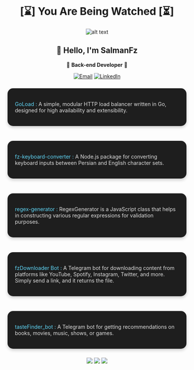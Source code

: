 <div align="center">

# [⌛️] You Are Being Watched [⏳]

![alt text](https://github.com/SlmnFz/SlmnFz/blob/main/3x23.gif)

## 👋 Hello, I'm SalmanFz

🚀 **Back-end Developer** 🚀

<p align="center">
  <a href="mailto:salmanfz1681@gmail.com"><img src="https://img.shields.io/badge/Email-%23E4405F.svg?&style=for-the-badge&logo=gmail&logoColor=white" alt="Email"/></a>
  <a href="https://www.linkedin.com/in/SalmanFz" target="_blank"><img src="https://img.shields.io/badge/LinkedIn-%230077B5.svg?&style=for-the-badge&logo=linkedin&logoColor=white" alt="LinkedIn"/></a>
</p>

<div align="left">
<div style="display: flex; justify-content: center; gap: 20px; flex-wrap: wrap;">

<div style="flex: 1; min-width: 300px; background-color: #1e1e1e; border-radius: 15px; padding: 20px; margin: 10px; box-shadow: 0 4px 8px rgba(0, 0, 0, 0.2); transition: transform 0.3s;"> <p style="color: #61dafb;"><a href="https://github.com/SlmnFz/GoLoad" style="text-decoration: none; color: #61dafb;">GoLoad</a> : <span style="color: #e0e0e0;">A simple, modular HTTP load balancer written in Go, designed for high availability and extensibility.</span></p> </div>
  
  <!-- Project Card 1 -->
  <div style="flex: 1; min-width: 300px; background-color: #1e1e1e; border-radius: 15px; padding: 20px; margin: 10px; box-shadow: 0 4px 8px rgba(0, 0, 0, 0.2); transition: transform 0.3s;">
    <p style="color: #61dafb;"><a href="https://www.npmjs.com/package/fz-keyboard-converter" style="text-decoration: none; color: #61dafb;">fz-keyboard-converter</a> : <span style="color: #e0e0e0;">A Node.js package for converting keyboard inputs between Persian and English character sets.</span></p>
  </div>

  <!-- Project Card 2 -->
  <div style="flex: 1; min-width: 300px; background-color: #1e1e1e; border-radius: 15px; padding: 20px; margin: 10px; box-shadow: 0 4px 8px rgba(0, 0, 0, 0.2); transition: transform 0.3s;">
    <p style="color: #61dafb;"><a href="https://www.npmjs.com/package/fz-regex-generator" style="text-decoration: none; color: #61dafb;">regex-generator</a> : <span style="color: #e0e0e0;">RegexGenerator is a JavaScript class that helps in constructing various regular expressions for validation purposes.</span></p>
  </div>

  <!-- Project Card 3 -->
  <div style="flex: 1; min-width: 300px; background-color: #1e1e1e; border-radius: 15px; padding: 20px; margin: 10px; box-shadow: 0 4px 8px rgba(0, 0, 0, 0.2); transition: transform 0.3s;">
    <p style="color: #61dafb;"><a href="https://t.me/fzDownloader_bot" style="text-decoration: none; color: #61dafb;">fzDownloader Bot</a> : <span style="color: #e0e0e0;">A Telegram bot for downloading content from platforms like YouTube, Spotify, Instagram, Twitter, and more. Simply send a link, and it returns the file.</span></p>
  </div>
  
  <!-- Project Card 4 -->
  <div style="flex: 1; min-width: 300px; background-color: #1e1e1e; border-radius: 15px; padding: 20px; margin: 10px; box-shadow: 0 4px 8px rgba(0, 0, 0, 0.2); transition: transform 0.3s;">
    <p style="color: #61dafb;"><a href="https://t.me/TasteFind_bot" style="text-decoration: none; color: #61dafb;">tasteFinder_bot</a> : <span style="color: #e0e0e0;">A Telegram bot for getting recommendations on books, movies, music, shows, or games.</span></p>
  </div>
  
</div>
</div>



<p align="center">
  <img src="https://img.shields.io/badge/Node.js-339933?style=for-the-badge&logo=nodedotjs&logoColor=white" />
  <img src="https://img.shields.io/badge/Golang-00ADD8?style=for-the-badge&logo=go&logoColor=white" />
  <img src="https://img.shields.io/badge/Python-3776AB?style=for-the-badge&logo=python&logoColor=white" />
</p>

</div>
